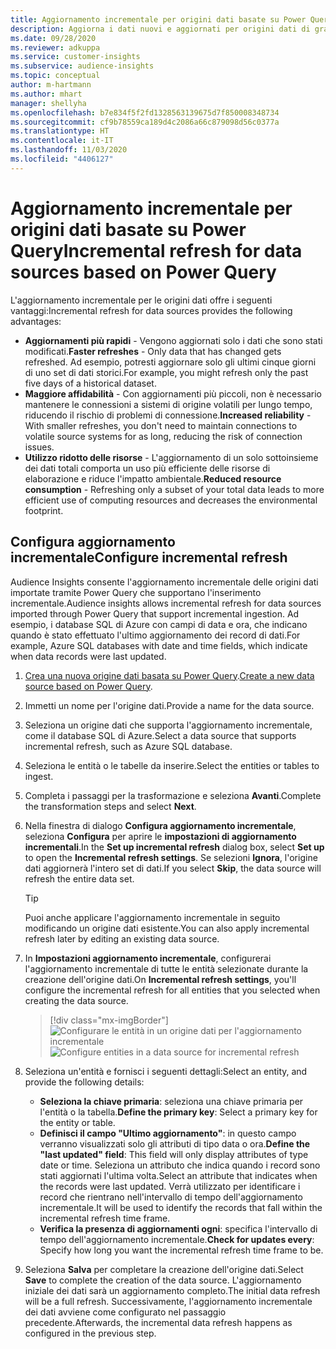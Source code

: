 ```yaml
---
title: Aggiornamento incrementale per origini dati basate su Power Query
description: Aggiorna i dati nuovi e aggiornati per origini dati di grandi dimensioni basate su Power Query.
ms.date: 09/28/2020
ms.reviewer: adkuppa
ms.service: customer-insights
ms.subservice: audience-insights
ms.topic: conceptual
author: m-hartmann
ms.author: mhart
manager: shellyha
ms.openlocfilehash: b7e834f5f2fd1328563139675d7f850008348734
ms.sourcegitcommit: cf9b78559ca189d4c2086a66c879098d56c0377a
ms.translationtype: HT
ms.contentlocale: it-IT
ms.lasthandoff: 11/03/2020
ms.locfileid: "4406127"
---
```

# <a name="incremental-refresh-for-data-sources-based-on-power-query"></a><span data-ttu-id="89010-103">Aggiornamento incrementale per origini dati basate su Power Query</span><span class="sxs-lookup"><span data-stu-id="89010-103">Incremental refresh for data sources based on Power Query</span></span>

<span data-ttu-id="89010-104">L'aggiornamento incrementale per le origini dati offre i seguenti vantaggi:</span><span class="sxs-lookup"><span data-stu-id="89010-104">Incremental refresh for data sources provides the following advantages:</span></span>

- <span data-ttu-id="89010-105">**Aggiornamenti più rapidi** - Vengono aggiornati solo i dati che sono stati modificati.</span><span class="sxs-lookup"><span data-stu-id="89010-105">**Faster refreshes** - Only data that has changed gets refreshed.</span></span> <span data-ttu-id="89010-106">Ad esempio, potresti aggiornare solo gli ultimi cinque giorni di uno set di dati storici.</span><span class="sxs-lookup"><span data-stu-id="89010-106">For example, you might refresh only the past five days of a historical dataset.</span></span>
- <span data-ttu-id="89010-107">**Maggiore affidabilità** - Con aggiornamenti più piccoli, non è necessario mantenere le connessioni a sistemi di origine volatili per lungo tempo, riducendo il rischio di problemi di connessione.</span><span class="sxs-lookup"><span data-stu-id="89010-107">**Increased reliability** - With smaller refreshes, you don't need to maintain connections to volatile source systems for as long, reducing the risk of connection issues.</span></span>
- <span data-ttu-id="89010-108">**Utilizzo ridotto delle risorse** - L'aggiornamento di un solo sottoinsieme dei dati totali comporta un uso più efficiente delle risorse di elaborazione e riduce l'impatto ambientale.</span><span class="sxs-lookup"><span data-stu-id="89010-108">**Reduced resource consumption** - Refreshing only a subset of your total data leads to more efficient use of computing resources and decreases the environmental footprint.</span></span>

## <a name="configure-incremental-refresh"></a><span data-ttu-id="89010-109">Configura aggiornamento incrementale</span><span class="sxs-lookup"><span data-stu-id="89010-109">Configure incremental refresh</span></span>

<span data-ttu-id="89010-110">Audience Insights consente l'aggiornamento incrementale delle origini dati importate tramite Power Query che supportano l'inserimento incrementale.</span><span class="sxs-lookup"><span data-stu-id="89010-110">Audience insights allows incremental refresh for data sources imported through Power Query that support incremental ingestion.</span></span> <span data-ttu-id="89010-111">Ad esempio, i database SQL di Azure con campi di data e ora, che indicano quando è stato effettuato l'ultimo aggiornamento dei record di dati.</span><span class="sxs-lookup"><span data-stu-id="89010-111">For example, Azure SQL databases with date and time fields, which indicate when data records were last updated.</span></span>

1. <span data-ttu-id="89010-112">[Crea una nuova origine dati basata su Power Query](connect-power-query.md).</span><span class="sxs-lookup"><span data-stu-id="89010-112">[Create a new data source based on Power Query](connect-power-query.md).</span></span>

1. <span data-ttu-id="89010-113">Immetti un nome per l'origine dati.</span><span class="sxs-lookup"><span data-stu-id="89010-113">Provide a name for the data source.</span></span>

1. <span data-ttu-id="89010-114">Seleziona un origine dati che supporta l'aggiornamento incrementale, come il database SQL di Azure.</span><span class="sxs-lookup"><span data-stu-id="89010-114">Select a data source that supports incremental refresh, such as Azure SQL database.</span></span>

1. <span data-ttu-id="89010-115">Seleziona le entità o le tabelle da inserire.</span><span class="sxs-lookup"><span data-stu-id="89010-115">Select the entities or tables to ingest.</span></span>

1. <span data-ttu-id="89010-116">Completa i passaggi per la trasformazione e seleziona **Avanti**.</span><span class="sxs-lookup"><span data-stu-id="89010-116">Complete the transformation steps and select **Next**.</span></span>

1. <span data-ttu-id="89010-117">Nella finestra di dialogo **Configura aggiornamento incrementale**, seleziona **Configura** per aprire le **impostazioni di aggiornamento incrementali**.</span><span class="sxs-lookup"><span data-stu-id="89010-117">In the **Set up incremental refresh** dialog box, select **Set up** to open the **Incremental refresh settings**.</span></span> <span data-ttu-id="89010-118">Se selezioni **Ignora**, l'origine dati aggiornerà l'intero set di dati.</span><span class="sxs-lookup"><span data-stu-id="89010-118">If you select **Skip**, the data source will refresh the entire data set.</span></span>
   > [!TIP]
   > <span data-ttu-id="89010-119">Puoi anche applicare l'aggiornamento incrementale in seguito modificando un origine dati esistente.</span><span class="sxs-lookup"><span data-stu-id="89010-119">You can also apply incremental refresh later by editing an existing data source.</span></span>

1. <span data-ttu-id="89010-120">In **Impostazioni aggiornamento incrementale**, configurerai l'aggiornamento incrementale di tutte le entità selezionate durante la creazione dell'origine dati.</span><span class="sxs-lookup"><span data-stu-id="89010-120">On **Incremental refresh settings**, you'll configure the incremental refresh for all entities that you selected when creating the data source.</span></span>

   > [!div class="mx-imgBorder"]
   > <span data-ttu-id="89010-121">![Configurare le entità in un origine dati per l'aggiornamento incrementale](media/incremental-refresh-settings.png "Configurare le entità in un origine dati per l'aggiornamento incrementale")</span><span class="sxs-lookup"><span data-stu-id="89010-121">![Configure entities in a data source for incremental refresh](media/incremental-refresh-settings.png "Configure entities in a data source for incremental refresh")</span></span>

1. <span data-ttu-id="89010-122">Seleziona un'entità e fornisci i seguenti dettagli:</span><span class="sxs-lookup"><span data-stu-id="89010-122">Select an entity, and provide the following details:</span></span>

   - <span data-ttu-id="89010-123">**Seleziona la chiave primaria**: seleziona una chiave primaria per l'entità o la tabella.</span><span class="sxs-lookup"><span data-stu-id="89010-123">**Define the primary key**: Select a primary key for the entity or table.</span></span>
   - <span data-ttu-id="89010-124">**Definisci il campo "Ultimo aggiornamento"**: in questo campo verranno visualizzati solo gli attributi di tipo data o ora.</span><span class="sxs-lookup"><span data-stu-id="89010-124">**Define the "last updated" field**: This field will only display attributes of type date or time.</span></span> <span data-ttu-id="89010-125">Seleziona un attributo che indica quando i record sono stati aggiornati l'ultima volta.</span><span class="sxs-lookup"><span data-stu-id="89010-125">Select an attribute that indicates when the records were last updated.</span></span> <span data-ttu-id="89010-126">Verrà utilizzato per identificare i record che rientrano nell'intervallo di tempo dell'aggiornamento incrementale.</span><span class="sxs-lookup"><span data-stu-id="89010-126">It will be used to identify the records that fall within the incremental refresh time frame.</span></span>
   - <span data-ttu-id="89010-127">**Verifica la presenza di aggiornamenti ogni**: specifica l'intervallo di tempo dell'aggiornamento incrementale.</span><span class="sxs-lookup"><span data-stu-id="89010-127">**Check for updates every**: Specify how long you want the incremental refresh time frame to be.</span></span>

1. <span data-ttu-id="89010-128">Seleziona **Salva** per completare la creazione dell'origine dati.</span><span class="sxs-lookup"><span data-stu-id="89010-128">Select **Save** to complete the creation of the data source.</span></span> <span data-ttu-id="89010-129">L'aggiornamento iniziale dei dati sarà un aggiornamento completo.</span><span class="sxs-lookup"><span data-stu-id="89010-129">The initial data refresh will be a full refresh.</span></span> <span data-ttu-id="89010-130">Successivamente, l'aggiornamento incrementale dei dati avviene come configurato nel passaggio precedente.</span><span class="sxs-lookup"><span data-stu-id="89010-130">Afterwards, the incremental data refresh happens as configured in the previous step.</span></span>
